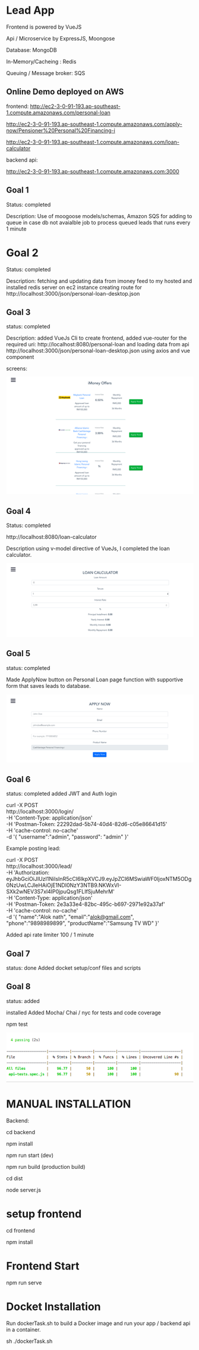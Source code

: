 # Lead App
Frontend is powered by VueJS

Api / Microservice by ExpressJS, Moongose

Database: MongoDB

In-Memory/Cacheing : Redis

Queuing / Message broker: SQS

## Online Demo deployed on AWS

frontend: 
http://ec2-3-0-91-193.ap-southeast-1.compute.amazonaws.com/personal-loan

http://ec2-3-0-91-193.ap-southeast-1.compute.amazonaws.com/apply-now/Pensioner%20Personal%20Financing-i

http://ec2-3-0-91-193.ap-southeast-1.compute.amazonaws.com/loan-calculator

backend api: 

http://ec2-3-0-91-193.ap-southeast-1.compute.amazonaws.com:3000


## Goal 1

Status: completed

Description:
Use of moogoose models/schemas,
Amazon SQS for adding to queue in case db not avaialble
job to process queued leads that runs every 1 minute

# Goal 2

Status: completed

Description:
fetching and updating data from imoney feed to my hosted and installed redis server on ec2 instance
creating route for http://localhost:3000/json/personal-loan-desktop.json


## Goal 3

status: completed

Description: added VueJs Cli to create frontend, added vue-router for the required 
uri: http://localhost:8080/personal-loan
and loading data from api http://localhost:3000/json/personal-loan-desktop.json using axios and vue component

screens:

![picture](backend/src/resources/personal-loan-screenshot.png)



## Goal 4
Status: completed

http://localhost:8080/loan-calculator

Description using v-model directive of VueJs, I completed the loan calculator.

![picture](backend/src/resources/loan-calculator.png)



## Goal 5
status: completed

Made ApplyNow button on Personal Loan page function with supportive form that saves leads to database.

![picture](backend/src/resources/apply-now-screenshot.png)

## Goal 6
status: completed
added JWT and Auth login

curl -X POST \
  http://localhost:3000/login/ \
  -H 'Content-Type: application/json' \
  -H 'Postman-Token: 22292dad-5b74-40d4-82d6-c05e86641d15' \
  -H 'cache-control: no-cache' \
  -d '{
"username":"admin",
"password": "admin"
}'


Example posting lead:


curl -X POST \
  http://localhost:3000/lead/ \
  -H 'Authorization: eyJhbGciOiJIUzI1NiIsInR5cCI6IkpXVCJ9.eyJpZCI6MSwiaWF0IjoxNTM5ODg0NzUwLCJleHAiOjE1NDI0NzY3NTB9.NKWxVI-SXk2wNEV3S7xl4IP0jpuQsg1FLIfSjuMehrM' \
  -H 'Content-Type: application/json' \
  -H 'Postman-Token: 2e3a33e4-82bc-495c-b697-2971e92a37af' \
  -H 'cache-control: no-cache' \
  -d '{
"name":"Alok nath",
"email":"alok@gmail.com",
"phone":"9898989899",
"productName":"Samsung TV WD"
}'

Added api rate limiter
100 / 1 minute

## Goal 7 
status: done
Added docket setup/conf files and scripts


## Goal 8
status: added

installed Added Mocha/ Chai / nyc for tests and code coverage

   npm test
   
![picture](backend/src/resources/tests-and-code-coverage.png) 


# MANUAL INSTALLATION

Backend:

  cd backend
  
  npm install
  
  npm run start (dev)
  
  npm run build (production build)
  
  cd dist
  
  node server.js 

# setup frontend
 cd frontend

 npm install

# Frontend Start
  npm run serve
  
# Docket Installation
Run dockerTask.sh to build a Docker image and run your app / backend api in a container.

sh ./dockerTask.sh
